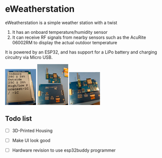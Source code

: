 # eWeatherstation
eWeatherstation is a simple weather station with a twist

1. It has an onboard temperature/humidity sensor
2. It can receive RF signals from nearby sensors such as the AcuRite 06002RM to display the actual outdoor temperature

It is powered by an ESP32, and has support for a LiPo battery and charging circuitry via Micro USB.

<img src="https://raw.githubusercontent.com/gcormier/eWeatherStation/master/docs/weather0.png" width="20%"/> <img src="https://raw.githubusercontent.com/gcormier/eWeatherStation/master/docs/weather1.png" width="20%"/> <img src="https://raw.githubusercontent.com/gcormier/eWeatherStation/master/docs/weather2.png" width="20%"/>

## Todo list
- [ ] 3D-Printed Housing
- [ ] Make UI look good
- [ ] Hardware revision to use esp32buddy programmer

